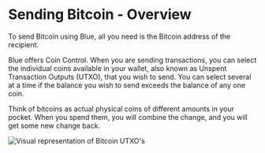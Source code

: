 # Sending Bitcoin - Overview

To send Bitcoin using Blue, all you need is the Bitcoin address of the recipient.

Blue offers Coin Control. When you are sending transactions, you can select the individual coins available in your wallet, also known as Unspent Transaction Outputs (UTXO), that you wish to send. You can select several at a time if the balance you wish to send exceeds the balance of any one coin.

Think of bitcoins as actual physical coins of different amounts in your pocket. When you spend them, you will combine the change, and you will get some new change back.

![Visual representation of Bitcoin UTXO's](../.gitbook/assets/utxo-preview.png)
